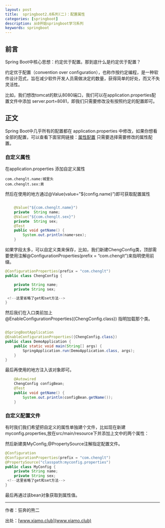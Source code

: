 ```yaml
---
layout: post
title:  springboot2.0系列(二)：配置属性
categories: [springboot]
description: 从0开始springboot学习系列
keywords: springboot
---
```

## 前言
Spring Boot中核心思想：约定优于配置。那到底什么是约定优于配置？

约定优于配置（convention over configuration），也称作按约定编程，是一种软件设计范式，旨在减少软件开发人员需做决定的数量，获得简单的好处，而又不失灵活性。

比如，我们想改tomcat的默认8080端口，我们可以在application.properties配置文件中添加 server.port=8081，即我们只需要修改没有按照约定的配置即可。


## 正文

Spring Boot中几乎所有的配置都在 application.properties 中修改，如果你想看全部的配置，可以查看下面官网链接：[属性配置](https://docs.spring.io/spring-boot/docs/current/reference/html/common-application-properties.html)
只需要选择需要修改的属性配置。



### 自定义属性
在application.properties 添加自定义属性   

``` 
com.chenglt.name:城里头
com.chenglt.sex:男

```
然后在使用的地方通过@Value(value=”${config.name}”)即可获取配置属性

``` java

    @Value("${com.chenglt.name}")
    private  String name;
    @Value("${com.chenglt.sex}")
    private  String sex;
    @Test
    public void getName() {
        System.out.println(name+sex);
    }
```
如果字段太多，可以自定义类来保存，比如，我们新建ChengConfig类，顶部需要使用注解@ConfigurationProperties(prefix = “com.chenglt”)来指明使用前缀。

``` java
@ConfigurationProperties(prefix = "com.chenglt")
public class ChengConfig {

    private String name;
    private String sex;

 <!--这里省略了get和set方法-->
}

```
然后我们在入口类前加上@EnableConfigurationProperties({ChengConfig.class}) 指明加载那个类。

``` java

@SpringBootApplication
@EnableConfigurationProperties({ChengConfig.class})
public class DemoApplication {
	public static void main(String[] args) {
		SpringApplication.run(DemoApplication.class, args);
	}
}

```
最后再使用的地方注入该对象即可。

``` java
    @Autowired
    ChengConfig configBean;
    @Test
    public void getName() {
        System.out.println(configBean.getName());
    }
```

### 自定义配置文件

有时我们我们希望把自定义的属性单独建个文件，比如现在新建myconfig.properties,放在src/main/resource下并添加上文中的两个属性：

然后新建类MyConfig,@PropertySource注解指定配置文件。

``` java
@Configuration
@ConfigurationProperties(prefix = "com.chenglt")
@PropertySource("classpath:myconfig.properties")
public class MyConfig {
    private String name;
    private String sex;
 <!--这里省略了get和set方法-->
}
```
最后再通过该bean对象获取到属性值。


----------


作者：狂奔的熊二  

出处：[www.xiamo.club](www.xiamo.club)